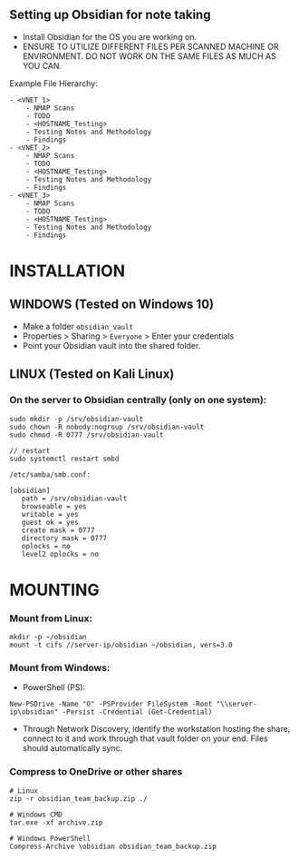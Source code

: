 ## Setting up Obsidian for note taking

- Install Obsidian for the OS you are working on.
- ENSURE TO UTILIZE DIFFERENT FILES PER SCANNED MACHINE OR ENVIRONMENT. DO NOT WORK ON THE SAME FILES AS MUCH AS YOU CAN.

Example File Hierarchy:
```
- <VNET_1>
    - NMAP Scans
    - TODO
    - <HOSTNAME_Testing>
    - Testing Notes and Methodology
    - Findings
- <VNET_2>
    - NMAP Scans
    - TODO
    - <HOSTNAME_Testing>
    - Testing Notes and Methodology
    - Findings
- <VNET_3>
    - NMAP Scans
    - TODO
    - <HOSTNAME_Testing>
    - Testing Notes and Methodology
    - Findings
```


# INSTALLATION

## WINDOWS (Tested on Windows 10)
- Make a folder `obsidian_vault`
- Properties > Sharing > `Everyone` > Enter your credentials
- Point your Obsidian vault into the shared folder.

## LINUX (Tested on Kali Linux)
### On the server to Obsidian centrally (only on one system):
```
sudo mkdir -p /srv/obsidian-vault
sudo chown -R nobody:nogroup /srv/obsidian-vault
sudo chmod -R 0777 /srv/obsidian-vault

// restart
sudo systemctl restart smbd
```
```
/etc/samba/smb.conf:

[obsidian]
   path = /srv/obsidian-vault
   browseable = yes
   writable = yes
   guest ok = yes
   create mask = 0777
   directory mask = 0777
   oplocks = no
   level2 oplocks = no
```

# MOUNTING
### Mount from Linux:

```
mkdir -p ~/obsidian
mount -t cifs //server-ip/obsidian ~/obsidian, vers=3.0
```

### Mount from Windows:

- PowerShell (PS):
```
New-PSDrive -Name "O" -PSProvider FileSystem -Root "\\server-ip\obsidian" -Persist -Credential (Get-Credential)
```
- Through Network Discovery, identify the workstation hosting the share, connect to it and work through that vault folder on your end. Files should automatically sync.


### Compress to OneDrive or other shares

```
# Linux
zip -r obsidian_team_backup.zip ./

# Windows CMD
tar.exe -xf archive.zip

# Windows PowerShell
Compress-Archive \obsidian obsidian_team_backup.zip
```
